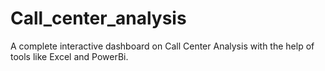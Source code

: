# Call_center_analysis
A complete interactive dashboard on Call Center Analysis with the help of tools like Excel and PowerBi.
